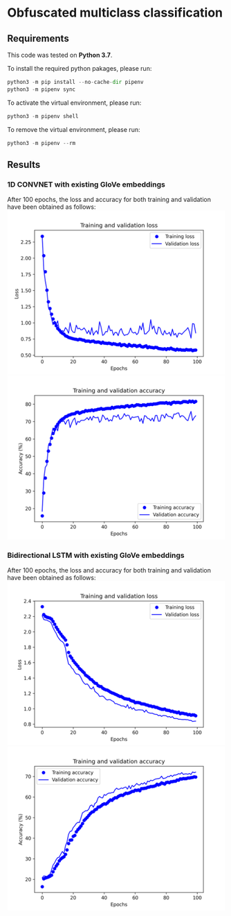 # Obfuscated multiclass classification

## Requirements

This code was tested on **Python 3.7**.

To install the required python pakages, please run:

```python
python3 -m pip install --no-cache-dir pipenv
python3 -m pipenv sync
```

To activate the virtual environment, please run:

```python
python3 -m pipenv shell
```

To remove the virtual environment, please run:

```python
python3 -m pipenv --rm
```

## Results

### 1D CONVNET with existing GloVe embeddings

After 100 epochs, the loss and accuracy for both training and validation have been obtained as follows:
![convnet](./results/convnet_loss_fig.png)
![convnet](./results/convnet_acc_fig.png)

### Bidirectional LSTM with existing GloVe embeddings

After 100 epochs, the loss and accuracy for both training and validation have been obtained as follows:
![convnet](./results/lstm_loss_fig.png)
![convnet](./results/lstm_acc_fig.png)
